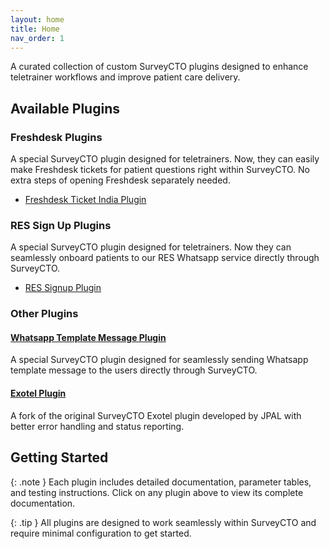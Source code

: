```yaml
---
layout: home
title: Home
nav_order: 1
---
```

A curated collection of custom SurveyCTO plugins designed to enhance teletrainer workflows and improve patient care delivery.

## Available Plugins

### Freshdesk Plugins

A special SurveyCTO plugin designed for teletrainers. Now, they can easily make Freshdesk tickets for patient questions right within SurveyCTO. No extra steps of opening Freshdesk separately needed.

- [Freshdesk Ticket India Plugin](fd-ticket-plugin/README.md)

### RES Sign Up Plugins

A special SurveyCTO plugin designed for teletrainers. Now they can seamlessly onboard patients to our RES Whatsapp service directly through SurveyCTO.

- [RES Signup Plugin](res-signup-plugin/README.md)

### Other Plugins

#### [Whatsapp Template Message Plugin](https://noorahealth.github.io/wa-message-scto-plugin)
A special SurveyCTO plugin designed for seamlessly sending Whatsapp template message to the users directly through SurveyCTO.

#### [Exotel Plugin](https://noorahealth.github.io/scto-exotel)
A fork of the original SurveyCTO Exotel plugin developed by JPAL with better error handling and status reporting.

## Getting Started

{: .note }
Each plugin includes detailed documentation, parameter tables, and testing instructions. Click on any plugin above to view its complete documentation.

{: .tip }
All plugins are designed to work seamlessly within SurveyCTO and require minimal configuration to get started.
